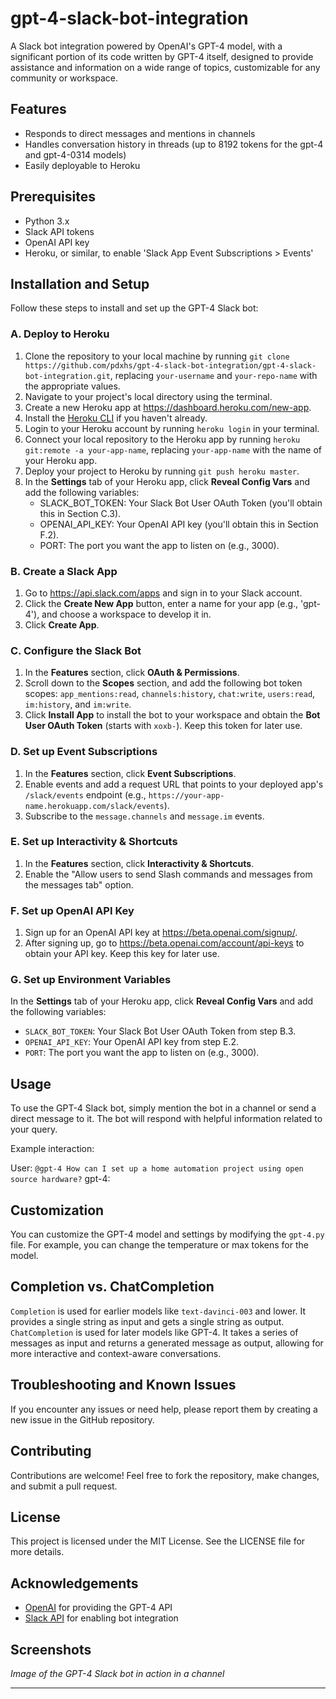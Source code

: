 # gpt-4-slack-bot-integration



A Slack bot integration powered by OpenAI's GPT-4 model, with a significant portion of its code written by GPT-4 itself, designed to provide assistance and information on a wide range of topics, customizable for any community or workspace.

Features
--------

-   Responds to direct messages and mentions in channels
-   Handles conversation history in threads (up to 8192 tokens for the gpt-4 and gpt-4-0314 models)
-   Easily deployable to Heroku

Prerequisites
-------------

-   Python 3.x
-   Slack API tokens
-   OpenAI API key
-   Heroku, or similar, to enable 'Slack App Event Subscriptions > Events'

Installation and Setup
----------------------

Follow these steps to install and set up the GPT-4 Slack bot:

### A. Deploy to Heroku

1.  Clone the repository to your local machine by running `git clone https://github.com/pdxhs/gpt-4-slack-bot-integration/gpt-4-slack-bot-integration.git`, replacing `your-username` and `your-repo-name` with the appropriate values.
2.  Navigate to your project's local directory using the terminal.
3.  Create a new Heroku app at <https://dashboard.heroku.com/new-app>.
4.  Install the [Heroku CLI](https://devcenter.heroku.com/articles/heroku-cli) if you haven't already.
5.  Login to your Heroku account by running `heroku login` in your terminal.
6.  Connect your local repository to the Heroku app by running `heroku git:remote -a your-app-name`, replacing `your-app-name` with the name of your Heroku app.
7.  Deploy your project to Heroku by running `git push heroku master`.
8.  In the **Settings** tab of your Heroku app, click **Reveal Config Vars** and add the following variables:
    -   SLACK_BOT_TOKEN: Your Slack Bot User OAuth Token (you'll obtain this in Section C.3).
    -   OPENAI_API_KEY: Your OpenAI API key (you'll obtain this in Section F.2).
    -   PORT: The port you want the app to listen on (e.g., 3000).

### B. Create a Slack App

1.  Go to <https://api.slack.com/apps> and sign in to your Slack account.
2.  Click the **Create New App** button, enter a name for your app (e.g., 'gpt-4'), and choose a workspace to develop it in.
3.  Click **Create App**.

### C. Configure the Slack Bot

1.  In the **Features** section, click **OAuth & Permissions**.
2.  Scroll down to the **Scopes** section, and add the following bot token scopes: `app_mentions:read`, `channels:history`, `chat:write`, `users:read`, `im:history`, and `im:write`.
3.  Click **Install App** to install the bot to your workspace and obtain the **Bot User OAuth Token** (starts with `xoxb-`). Keep this token for later use.

### D. Set up Event Subscriptions

1.  In the **Features** section, click **Event Subscriptions**.
2.  Enable events and add a request URL that points to your deployed app's `/slack/events` endpoint (e.g., `https://your-app-name.herokuapp.com/slack/events`).
3.  Subscribe to the `message.channels` and `message.im` events.

### E. Set up Interactivity & Shortcuts

1.  In the **Features** section, click **Interactivity & Shortcuts**.
2.  Enable the "Allow users to send Slash commands and messages from the messages tab" option.

### F. Set up OpenAI API Key

1.  Sign up for an OpenAI API key at <https://beta.openai.com/signup/>.
2.  After signing up, go to <https://beta.openai.com/account/api-keys> to obtain your API key. Keep this key for later use.

### G. Set up Environment Variables

In the **Settings** tab of your Heroku app, click **Reveal Config Vars** and add the following variables:

-   `SLACK_BOT_TOKEN`: Your Slack Bot User OAuth Token from step B.3.
-   `OPENAI_API_KEY`: Your OpenAI API key from step E.2.
-   `PORT`: The port you want the app to listen on (e.g., 3000).

Usage
-----

To use the GPT-4 Slack bot, simply mention the bot in a channel or send a direct message to it. The bot will respond with helpful information related to your query.

Example interaction:


User: `@gpt-4 How can I set up a home automation project using open source hardware?`
gpt-4: 

Customization
-------------

You can customize the GPT-4 model and settings by modifying the `gpt-4.py` file. For example, you can change the temperature or max tokens for the model.

Completion vs. ChatCompletion
-----------------------------

`Completion` is used for earlier models like `text-davinci-003` and lower. It provides a single string as input and gets a single string as output. `ChatCompletion` is used for later models like GPT-4. It takes a series of messages as input and returns a generated message as output, allowing for more interactive and context-aware conversations.

Troubleshooting and Known Issues
--------------------------------

If you encounter any issues or need help, please report them by creating a new issue in the GitHub repository.

Contributing
------------

Contributions are welcome! Feel free to fork the repository, make changes, and submit a pull request.

License
-------

This project is licensed under the MIT License. See the LICENSE file for more details.

Acknowledgements
----------------

-   [OpenAI](https://www.openai.com/) for providing the GPT-4 API
-   [Slack API](https://api.slack.com/) for enabling bot integration

Screenshots
-----------

*Image of the GPT-4 Slack bot in action in a channel*

* * * * *

